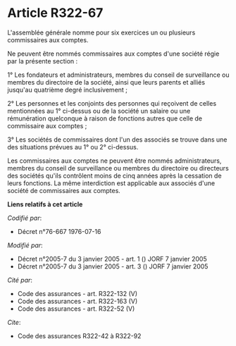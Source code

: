 # Article R322-67

L'assemblée générale nomme pour six exercices un ou plusieurs commissaires aux comptes.

Ne peuvent être nommés commissaires aux comptes d'une société régie par la présente section :

1° Les fondateurs et administrateurs, membres du conseil de surveillance ou membres du directoire de la société, ainsi que
leurs parents et alliés jusqu'au quatrième degré inclusivement ;

2° Les personnes et les conjoints des personnes qui reçoivent de celles mentionnées au 1° ci-dessus ou de la société un
salaire ou une rémunération quelconque à raison de fonctions autres que celle de commissaire aux comptes ;

3° Les sociétés de commissaires dont l'un des associés se trouve dans une des situations prévues au 1° ou 2° ci-dessus.

Les commissaires aux comptes ne peuvent être nommés administrateurs, membres du conseil de surveillance ou membres du
directoire ou directeurs des sociétés qu'ils contrôlent moins de cinq années après la cessation de leurs fonctions. La même
interdiction est applicable aux associés d'une société de commissaires aux comptes.

**Liens relatifs à cet article**

_Codifié par_:

  - Décret n°76-667 1976-07-16

_Modifié par_:

  - Décret n°2005-7 du 3 janvier 2005 - art. 1 () JORF 7 janvier 2005
  - Décret n°2005-7 du 3 janvier 2005 - art. 3 () JORF 7 janvier 2005

_Cité par_:

  - Code des assurances - art. R322-132 (V)
  - Code des assurances - art. R322-163 (V)
  - Code des assurances - art. R322-52 (V)

_Cite_:

  - Code des assurances R322-42 à R322-92
